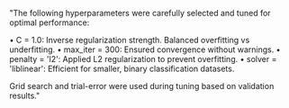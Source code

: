"The following hyperparameters were carefully selected and tuned for optimal performance:

• C = 1.0: Inverse regularization strength. Balanced overfitting vs underfitting.
• max_iter = 300: Ensured convergence without warnings.
• penalty = 'l2': Applied L2 regularization to prevent overfitting.
• solver = 'liblinear': Efficient for smaller, binary classification datasets.

Grid search and trial-error were used during tuning based on validation results."
